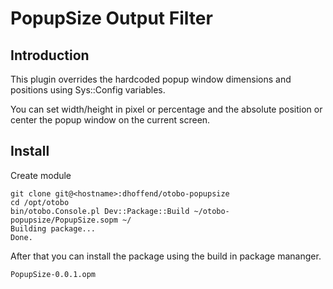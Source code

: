 PopupSize Output Filter
=======================

Introduction
------------

This plugin overrides the hardcoded popup window dimensions and positions
using Sys::Config variables.

You can set width/height in pixel or percentage and the absolute position or
center the popup window on the current screen.

Install
-------

Create module

    git clone git@<hostname>:dhoffend/otobo-popupsize
    cd /opt/otobo
    bin/otobo.Console.pl Dev::Package::Build ~/otobo-popupsize/PopupSize.sopm ~/
    Building package...
    Done.

After that you can install the package using the build in package mananger.

    PopupSize-0.0.1.opm

